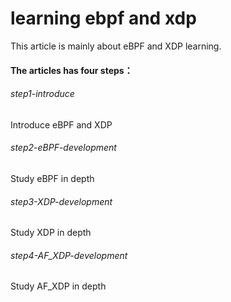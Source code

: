 # learning ebpf and xdp
This article is mainly about eBPF and XDP learning.

#### The articles has four steps：

###### step1-introduce

Introduce eBPF and XDP

###### step2-eBPF-development

Study eBPF in depth

###### step3-XDP-development

Study XDP in depth

###### step4-AF_XDP-development

Study AF_XDP in depth



